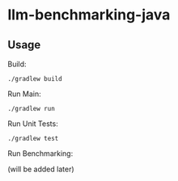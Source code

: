 # llm-benchmarking-java

## Usage

Build:

```shell
./gradlew build
```

Run Main:

```shell
./gradlew run
```

Run Unit Tests:

```shell
./gradlew test
```

Run Benchmarking:

(will be added later)
